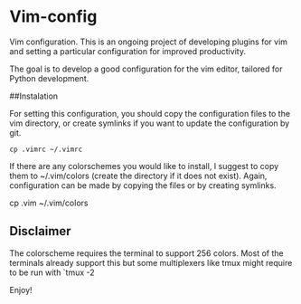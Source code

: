 Vim-config
==========

Vim configuration.
This is an ongoing project of developing plugins for vim and setting
a particular configuration for improved productivity.

The goal is to develop a good configuration for the vim editor, tailored
for Python development.

##Instalation

For setting this configuration, you should copy the configuration files to
the vim directory, or create symlinks if you want to update the configuration
by git.

    cp .vimrc ~/.vimrc

If there are any colorschemes you would like to install, I suggest to copy
them to ~/.vim/colors (create the directory if it does not exist).
Again, configuration can be made by copying the files or by creating symlinks.

   cp <colorscheme>.vim ~/.vim/colors

## Disclaimer
The colorscheme requires the terminal to support 256 colors. Most of the
terminals already support this but some multiplexers like tmux might require to
be run with `tmux -2

Enjoy!

